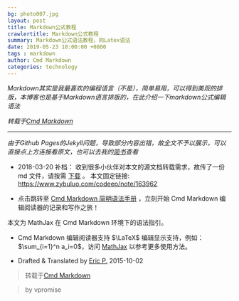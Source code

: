 ```yaml
---
bg: photo007.jpg
layout: post
title: Markdown公式教程
crawlertitle: Markdown公式教程
summary: Markdown公式语法教程，同Latex语法
date: 2019-05-23 18:00:00 +0800
tags : markdown
author: Cmd Markdown
categories: technology
---
```


*Markdown其实是我最喜欢的编程语言（不是），简单易用，可以得到美观的排版，本博客也是基于Markdown语言排版的，在此介绍一下markdown公式编辑语法*

*转载于[Cmd Markdown](https://www.zybuluo.com/codeep/note/163962)*

---

*由于Github Pages的Jekyll问题，导致部分内容出错，故全文不予以展示，可以直接点上方连接看原文，也可以去我的[简书](https://www.jianshu.com/p/4460692eece4)查看*

- 2018-03-20 补档：
收到很多小伙伴对本文的源文档转载需求，故传了一份 md 文件，请按需 [下载](http://file.ericp.cn/work/mathjax_cmdeditor.md) 。
本文固定链接: https://www.zybuluo.com/codeep/note/163962



- 点击跳转至 [Cmd Markdown 简明语法手册](https://www.zybuluo.com/mdeditor?url=https://www.zybuluo.com/static/editor/md-help.markdown) ，立刻开始 Cmd Markdown 编辑阅读器的记录和写作之旅！



本文为 MathJax 在 Cmd Markdown 环境下的语法指引。

- Cmd Markdown 编辑阅读器支持 $\LaTeX$ 编辑显示支持，例如：$\sum_{i=1}^n a_i=0$，访问 [MathJax](http://meta.math.stackexchange.com/questions/5020/mathjax-basic-tutorial-and-quick-reference) 以参考更多使用方法。


- Drafted & Translated by [Eric P.](https://ericp.cn/)
2015-10-02


> 转载于[Cmd Markdown](https://www.zybuluo.com/codeep/note/163962)
 
> by vpromise
